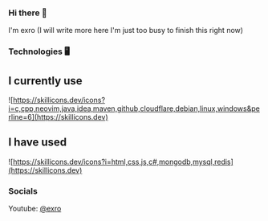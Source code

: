 ### Hi there 👋
I'm exro
(I will write more here I'm just too busy to finish this right now)

### Technologies 🖥️

## I currently use
![https://skillicons.dev/icons?i=c,cpp,neovim,java,idea,maven,github,cloudflare,debian,linux,windows&perline=6](https://skillicons.dev)

## I have used
![https://skillicons.dev/icons?i=html,css,js,c#,mongodb,mysql,redis](https://skillicons.dev)

### Socials

Youtube: [@exro](https://youtube.com/@exro)
